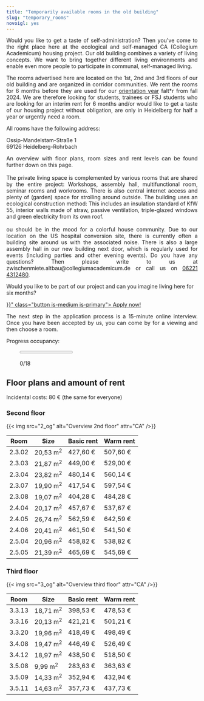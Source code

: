 ```yaml
---
title: "Temporarily available rooms in the old building"
slug: "temporary_rooms"
novoigl: yes
---
```


<p style="text-align:justify">
Would you like to get a taste of self-administration? Then you've come to the right place here at the ecological and
self-managed CA (Collegium Academicum) housing project. Our old building combines a variety of living concepts.
We want to bring together different living environments and enable even more people to participate in communal, self-managed living.
</p>

<div class="color-block">
<p style="text-align:justify">
The rooms advertised here are located on the 1st, 2nd and 3rd floors of our old building and are organized in corridor
communities. We rent the rooms for 6 months before they are used for our <a href="/orientierungsjahr">orientation year</a>
falt*r from fall 2024.
We are therefore looking for students, trainees or FSJ students who are looking for an interim rent for 6 months
and/or would like to get a taste of our housing project without obligation, are only in Heidelberg for half a year or
urgently need a room.
</p>
</div>

<p style="text-align:justify">
</p>

All rooms have the following address:

Ossip-Mandelstam-Straße 1 \
69126 Heidelberg-Rohrbach
</p>

<p style="text-align:justify">
An overview with floor plans, room sizes and rent levels can be found further down on this page.
<br><br>
The private living space is complemented by various rooms that are shared by the entire project:
Workshops, assembly hall, multifunctional room, seminar rooms and workrooms.
There is also central internet access and plenty of (garden) space for strolling around outside.
The building uses an ecological construction method: This includes an insulation standard of KfW 55, interior
walls made of straw, passive ventilation, triple-glazed windows and green electricity from its own roof.
<br><br>
ou should be in the mood for a colorful house community. Due to our location on the US hospital conversion site, there is currently often a building site around us with the associated noise. There is also a large assembly hall in our new building next door, which is regularly used for events (including parties and other evening events).
Do you have any questions? Then please write to us at zwischenmiete.altbau@collegiumacademicum.de or call us on <a href="tel:062214312480">06221 4312480</a>.
</p>

Would you like to be part of our project and can you imagine living here for six months?

<div class="buttons is-centered">
    <a href="{{< relref "/bewerbung_befristet" >}}" class="button is-medium is-primary">
        <span class="icon">
            <i class="icon-home"></i>
        </span>
        <span>Apply now!</span>
    </a>
</div>

<p style="text-align:justify">
The next step in the application process is a 15-minute online interview. Once you have been accepted by us, you can come by for a viewing and then choose a room.
</p>

Progress occupancy:
<div style="width:86%; margin-left:7%; margin-bottom:0px; margin-top:0px">
<div class="progress-wrapperEinzug">
  <progress class="progress is-large is-primary" value="0" max="18"></progress>
  <p class="progress-value has-text-white" style="--progressing: 180;"> 0/18 </p>
</div>
</div>

## Floor plans and amount of rent

Incidental costs: 80 € (the same for everyone)

<!--### 1. OG

{{< img src="1_og" alt="Übersicht 1. OG" attr="CA" />}}
-->

### Second floor

{{< img src="2_og" alt="Overview 2nd floor" attr="CA" />}}

| Room | Size | Basic rent | Warm rent |
|--------------------------|----------------|------------------|--------------------------------------|
|2.3.02|20,53 m<sup>2</sup>|427,60 €|507,60 €|
|2.3.03|21,87 m<sup>2</sup>|449,00 €|529,00 €|
|2.3.04|23,82 m<sup>2</sup>|480,14 €|560,14 €|
|2.3.07|19,90 m<sup>2</sup>|417,54 €|597,54 €|
|2.3.08|19,07 m<sup>2</sup>|404,28 €|484,28 €|
|2.4.04|20,17 m<sup>2</sup>|457,67 €|537,67 €|
|2.4.05|26,74 m<sup>2</sup>|562,59 €|642,59 €|
|2.4.06|20,41 m<sup>2</sup>|461,50 €|541,50 €|
|2.5.04|20,96 m<sup>2</sup>|458,82 €|538,82 €|
|2.5.05|21,39 m<sup>2</sup>|465,69 €|545,69 €|

### Third floor

{{< img src="3_og" alt="Overview third floor" attr="CA" />}}

| Room | Size | Basic rent | Warm rent |
|--------------------------|----------------|------------------|--------------------------------------|
|3.3.13|18,71 m<sup>2</sup>|398,53 €|478,53 €|
|3.3.16|20,13 m<sup>2</sup>|421,21 €|501,21 €|
|3.3.20|19,96 m<sup>2</sup>|418,49 €|498,49 €|
|3.4.08|19,47 m<sup>2</sup>|446,49 €|526,49 €|
|3.4.12|18,97 m<sup>2</sup>|438,50 €|518,50 €|
|3.5.08|9,99 m<sup>2</sup>|283,63 €|363,63 €|
|3.5.09|14,33 m<sup>2</sup>|352,94 €|432,94 €|
|3.5.11|14,63 m<sup>2</sup>|357,73 €|437,73 €|
